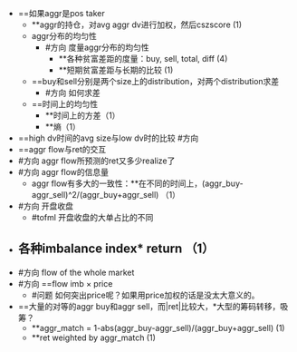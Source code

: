 - ==如果aggr是pos taker
	- **aggr的持仓，对avg aggr dv进行加权，然后cszscore (1)
	- aggr分布的均匀性
		- #方向 度量aggr分布的均匀性
			- **各种贫富差距的度量：buy, sell, total, diff (4)
			- **短期贫富差距与长期的比较 (1)
	- ==buy和sell分别是两个size上的distribution，对两个distribution求差
		- #方向 如何求差
	- ==时间上的均匀性
		- **时间上的方差（1）
		- **熵（1）
- ==high dv时间的avg size与low dv时的比较 #方向 
- ==aggr flow与ret的交互
- #方向 aggr flow所预测的ret又多少realize了
- #方向 aggr flow的信息量
	- aggr flow有多大的一致性：**在不同的时间上，(aggr_buy-aggr_sell)^2/(aggr_buy+aggr_sell) （1）
- #方向 开盘收盘
	- #tofml 开盘收盘的大单占比的不同
- ## 各种imbalance index* return （1）
- #方向 flow of the whole market
- #方向 ==flow imb × price
	- #问题 如何突出price呢？如果用price加权的话是没太大意义的。
- ==大量的对等的aggr buy和aggr sell，而|ret|比较大，*大型的筹码转移，吸筹？
	- **aggr_match = 1-abs(aggr_buy-aggr_sell)/(aggr_buy+aggr_sell) (1)
	- **ret weighted by aggr_match (1)